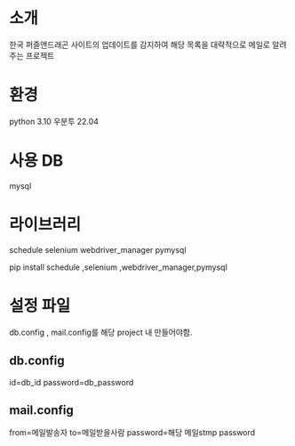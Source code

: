 # 소개

한국 퍼즐앤드래곤 사이트의 업데이트를 감지하여 해당 목록을 대략적으로 메일로 알려주는 프로젝트


# 환경
python 3.10
우분투 22.04

# 사용 DB 
mysql

# 라이브러리
schedule
selenium
webdriver_manager
pymysql

pip install schedule ,selenium ,webdriver_manager,pymysql

# 설정 파일
db.config , mail.config를 해당 project 내 만들어야함. 

## db.config
>
id=db_id
password=db_password
  
## mail.config
>
from=메일발송자
to=메일받을사람
password=해당 메일stmp password
